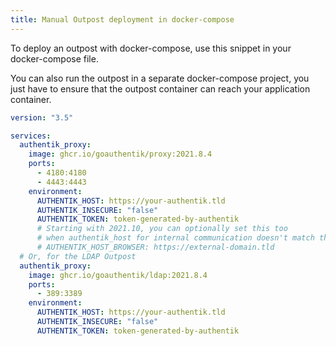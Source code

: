 ```yaml
---
title: Manual Outpost deployment in docker-compose
---
```


To deploy an outpost with docker-compose, use this snippet in your docker-compose file.

You can also run the outpost in a separate docker-compose project, you just have to ensure that the outpost container can reach your application container.

```yaml
version: "3.5"

services:
  authentik_proxy:
    image: ghcr.io/goauthentik/proxy:2021.8.4
    ports:
      - 4180:4180
      - 4443:4443
    environment:
      AUTHENTIK_HOST: https://your-authentik.tld
      AUTHENTIK_INSECURE: "false"
      AUTHENTIK_TOKEN: token-generated-by-authentik
      # Starting with 2021.10, you can optionally set this too
      # when authentik_host for internal communication doesn't match the public URL
      # AUTHENTIK_HOST_BROWSER: https://external-domain.tld
  # Or, for the LDAP Outpost
  authentik_proxy:
    image: ghcr.io/goauthentik/ldap:2021.8.4
    ports:
      - 389:3389
    environment:
      AUTHENTIK_HOST: https://your-authentik.tld
      AUTHENTIK_INSECURE: "false"
      AUTHENTIK_TOKEN: token-generated-by-authentik
```
